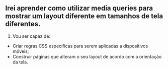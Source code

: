 ## Irei aprender como utilizar media queries para mostrar um layout diferente em tamanhos de tela diferentes.
 
1. Vou ser capaz de:
  - Criar regras CSS específicas para serem aplicadas a dispositivos móveis;
  - Construir páginas que alteram o seu layout de acordo com a orientação da tela.
